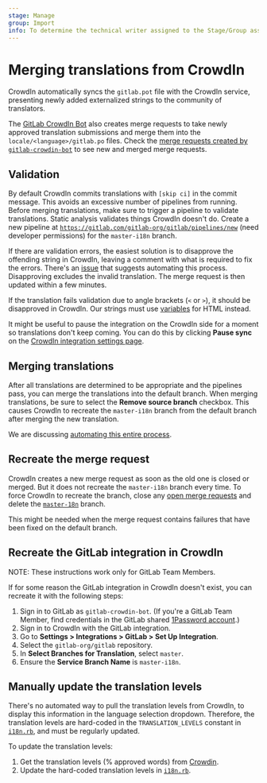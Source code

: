 ```yaml
---
stage: Manage
group: Import
info: To determine the technical writer assigned to the Stage/Group associated with this page, see https://about.gitlab.com/handbook/engineering/ux/technical-writing/#assignments
---
```


# Merging translations from CrowdIn

CrowdIn automatically syncs the `gitlab.pot` file with the CrowdIn service, presenting
newly added externalized strings to the community of translators.

The [GitLab CrowdIn Bot](https://gitlab.com/gitlab-crowdin-bot) also creates merge requests
to take newly approved translation submissions and merge them into the `locale/<language>/gitlab.po`
files. Check the [merge requests created by `gitlab-crowdin-bot`](https://gitlab.com/gitlab-org/gitlab/-/merge_requests?scope=all&utf8=%E2%9C%93&state=opened&author_username=gitlab-crowdin-bot)
to see new and merged merge requests.

## Validation

By default CrowdIn commits translations with `[skip ci]` in the commit
message. This avoids an excessive number of pipelines from running.
Before merging translations, make sure to trigger a pipeline to validate
translations. Static analysis validates things CrowdIn doesn't do. Create
a new pipeline at [`https://gitlab.com/gitlab-org/gitlab/pipelines/new`](https://gitlab.com/gitlab-org/gitlab/pipelines/new)
(need developer permissions) for the `master-i18n` branch.

If there are validation errors, the easiest solution is to disapprove
the offending string in CrowdIn, leaving a comment with what is
required to fix the errors. There's an
[issue](https://gitlab.com/gitlab-org/gitlab/-/issues/23256)
that suggests automating this process. Disapproving excludes the
invalid translation. The merge request is then updated within a few
minutes.

If the translation fails validation due to angle brackets (`<` or `>`),
it should be disapproved in CrowdIn. Our strings must use [variables](externalization.md#html)
for HTML instead.

It might be useful to pause the integration on the CrowdIn side for a
moment so translations don't keep coming. You can do this by clicking
**Pause sync** on the [CrowdIn integration settings page](https://translate.gitlab.com/project/gitlab-ee/settings#integration).

## Merging translations

After all translations are determined to be appropriate and the pipelines pass,
you can merge the translations into the default branch. When merging translations,
be sure to select the **Remove source branch** checkbox. This causes CrowdIn
to recreate the `master-i18n` branch from the default branch after merging the new
translation.

We are discussing [automating this entire process](https://gitlab.com/gitlab-org/gitlab/-/issues/19896).

## Recreate the merge request

CrowdIn creates a new merge request as soon as the old one is closed
or merged. But it does not recreate the `master-i18n` branch every
time. To force CrowdIn to recreate the branch, close any [open merge requests](https://gitlab.com/gitlab-org/gitlab/-/merge_requests?scope=all&utf8=%E2%9C%93&state=opened&author_username=gitlab-crowdin-bot)
and delete the [`master-18n`](https://gitlab.com/gitlab-org/gitlab/-/branches/all?utf8=✓&search=master-i18n) branch.

This might be needed when the merge request contains failures that
have been fixed on the default branch.

## Recreate the GitLab integration in CrowdIn

NOTE:
These instructions work only for GitLab Team Members.

If for some reason the GitLab integration in CrowdIn doesn't exist, you can
recreate it with the following steps:

1. Sign in to GitLab as `gitlab-crowdin-bot`. (If you're a GitLab Team Member,
   find credentials in the GitLab shared
   [1Password account](https://about.gitlab.com/handbook/security/#1password-for-teams).)
1. Sign in to CrowdIn with the GitLab integration.
1. Go to **Settings > Integrations > GitLab > Set Up Integration**.
1. Select the `gitlab-org/gitlab` repository.
1. In **Select Branches for Translation**, select `master`.
1. Ensure the **Service Branch Name** is `master-i18n`.

## Manually update the translation levels

There's no automated way to pull the translation levels from CrowdIn, to display
this information in the language selection dropdown. Therefore, the translation
levels are hard-coded in the `TRANSLATION_LEVELS` constant in [`i18n.rb`](https://gitlab.com/gitlab-org/gitlab/-/blob/master/lib/gitlab/i18n.rb),
and must be regularly updated.

To update the translation levels:
1. Get the translation levels (% approved words) from [Crowdin](https://crowdin.com/project/gitlab-ee/settings#translations).
1. Update the hard-coded translation levels in [`i18n.rb`](https://gitlab.com/gitlab-org/gitlab/-/blob/master/lib/gitlab/i18n.rb#L40).
